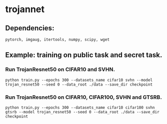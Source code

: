 # trojannet

## Dependencies:
```
pytorch, imgaug, itertools, numpy, scipy, wget
```

## Example: training on public task and secret task. 

### Run TrojanResnet50 on CIFAR10 and SVHN. 
```
python train.py --epochs 300 --datasets_name cifar10 svhn --model trojan_resnet50 --seed 0 --data_root ./data --save_dir checkpoint
```
### Run TrojanResnet50 on CIFAR10, CIFAR100, SVHN and GTSRB.
```
python train.py --epochs 300 --datasets_name cifar10 cifar100 svhn gtsrb --model trojan_resnet50 --seed 0 --data_root ./data --save_dir checkpoint
```
